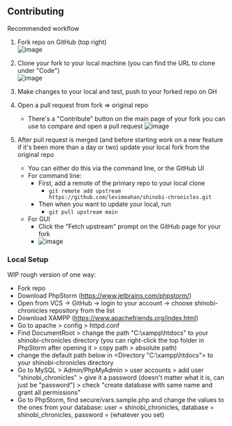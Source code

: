 ## Contributing

Recommended workflow

1. Fork repo on GitHub (top right)  
  ![image](https://i.imgur.com/0tiyX6N.png) 
2. Clone your fork to your local machine (you can find the URL to clone under "Code")  
  ![image](https://i.imgur.com/VCUgDnG.png)
3. Make changes to your local and test, push to your forked repo on GH
4. Open a pull request from fork => original repo
   - There's a "Contribute" button on the main page of your fork you can use to compare and open a pull request
    ![image](https://i.imgur.com/z5SCPuQ.png)

5. After pull request is merged (and before starting work on a new feature if it's been more than a day or two) update your local fork from the original repo  
   - You can either do this via the command line, or the GitHub UI
   - For command line:
     - First, add a remote of the primary repo to your local clone
       - `git remote add upstream https://github.com/levimeahan/shinobi-chronicles.git`
     - Then when you want to update your local, run
       - `git pull upstream main`
   - For GUI
     - Click the "Fetch upstream" prompt on the GitHub page for your fork
     - ![image](https://i.imgur.com/cQJ0zGc.png) 


### Local Setup

WIP rough version of one way:
- Fork repo
- Download PhpStorm (https://www.jetbrains.com/phpstorm/)
- Open from VCS -> GitHub -> login to your account -> choose shinobi-chronicles repository from the list
- Download XAMPP (https://www.apachefriends.org/index.html)
- Go to apache > config > httpd.conf
- Find DocumentRoot > change the path "C:\xampp\htdocs" to your shinobi-chronicles directory (you can right-click the top folder in PhpStorm after opening it > copy path > absolute path)
- change the default path below in <Directory "C:\xampp\htdocs"> to your shinobi-chronicles directory
- Go to MySQL > Admin/PhpMyAdmin > user accounts > add user "shinobi_chronicles" > give it a password (doesn't matter what it is, can just be "password") > check "create database with same name and grant all permissions"
- Go to PhpStorm, find secure/vars.sample.php and change the values to the ones from your database: user = shinobi_chronicles, database = shinobi_chronicles, password = (whatever you set)

